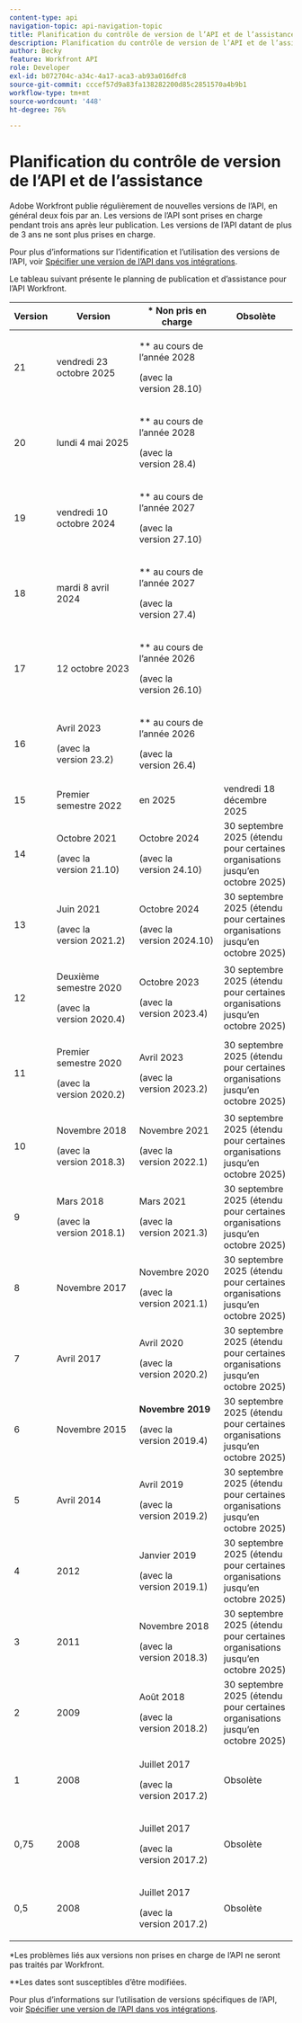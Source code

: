 ```yaml
---
content-type: api
navigation-topic: api-navigation-topic
title: Planification du contrôle de version de l’API et de l’assistance
description: Planification du contrôle de version de l’API et de l’assistance
author: Becky
feature: Workfront API
role: Developer
exl-id: b072704c-a34c-4a17-aca3-ab93a016dfc8
source-git-commit: cccef57d9a83fa138282200d85c2851570a4b9b1
workflow-type: tm+mt
source-wordcount: '448'
ht-degree: 76%

---
```


# Planification du contrôle de version de l’API et de l’assistance



Adobe Workfront publie régulièrement de nouvelles versions de l’API, en général deux fois par an. Les versions de l’API sont prises en charge pendant trois ans après leur publication. Les versions de l’API datant de plus de 3 ans ne sont plus prises en charge.

Pour plus d’informations sur l’identification et l’utilisation des versions de l’API, voir [Spécifier une version de l’API dans vos intégrations](/help/quicksilver/wf-api/api/specify-api-version-integrations.md).

Le tableau suivant présente le planning de publication et d’assistance pour l’API Workfront.

<table style="table-layout:auto"> 
 <col> 
 <col> 
 <col> 
 <thead> 
  <tr> 
   <th><strong>Version</strong> </th> 
   <th><strong>Version</strong> </th> 
   <th><strong>* Non pris en charge</strong> </th> 
   <th><strong>Obsolète</strong> </th> 
  </tr> 
 </thead> 
 <tbody> 
 <tr>
   <td>21</td> 
   <td> <p>vendredi 23 octobre 2025</p> </td> 
   <td> <p>** au cours de l’année 2028</p> <p>(avec la version 28.10)</p> </td> 
   <td></td> 
  </tr> 
 <tr>
   <td>20</td> 
   <td> <p>lundi 4 mai 2025</p> </td> 
   <td> <p>** au cours de l’année 2028</p> <p>(avec la version 28.4)</p> </td> 
   <td></td> 
  </tr> 
 <tr>
   <td>19</td> 
   <td> <p>vendredi 10 octobre 2024</p> </td> 
   <td> <p>** au cours de l’année 2027</p> <p>(avec la version 27.10)</p> </td> 
   <td></td> 
  </tr> 
 <tr>
   <td>18</td> 
   <td> <p>mardi 8 avril 2024</p> </td> 
   <td> <p>** au cours de l’année 2027</p> <p>(avec la version 27.4)</p> </td> 
   <td></td> 
  </tr>  <tr>
   <td>17</td> 
   <td> <p>12 octobre 2023</p> </td> 
   <td> <p>** au cours de l’année 2026</p> <p>(avec la version 26.10)</p> </td> 
   <td></td> 
  </tr> 
 <tr>
   <td>16</td> 
   <td> <p>Avril 2023</p> <p>(avec la version 23.2)</p> </td> 
   <td> <p>** au cours de l’année 2026</p> <p>(avec la version 26.4)</p> </td> 
   <td></td> 
  </tr> 
  <tr> 
   <td>15</td> 
   <td>Premier semestre 2022</td> 
   <td>en 2025</td> 
   <td>vendredi 18 décembre 2025</td> 
  </tr> 
  <tr> 
   <td>14</td> 
   <td> <p>Octobre 2021</p> <p>(avec la version 21.10)</p> </td> 
   <td> <p>Octobre 2024</p> <p>(avec la version 24.10)</p> </td> 
   <td>30 septembre 2025 (étendu pour certaines organisations jusqu’en octobre 2025)</td> 
  </tr> 
  <tr> 
   <td>13</td> 
   <td> <p>Juin 2021</p> <p>(avec la version 2021.2)</p> </td> 
   <td> <p>Octobre 2024</p> <p>(avec la version 2024.10)</p> </td> 
   <td>30 septembre 2025 (étendu pour certaines organisations jusqu’en octobre 2025)</td> 
  </tr> 
  <tr> 
   <td>12</td> 
   <td> <p>Deuxième semestre 2020</p> <p>(avec la version 2020.4)</p> </td> 
   <td> <p>Octobre 2023</p> <p>(avec la version 2023.4)</p> </td> 
   <td>30 septembre 2025 (étendu pour certaines organisations jusqu’en octobre 2025)</td> 
  </tr> 
  <tr> 
   <td>11</td> 
   <td> <p>Premier semestre 2020</p> <p>(avec la version 2020.2)</p> </td> 
   <td> <p>Avril 2023</p> <p>(avec la version 2023.2)</p> </td> 
   <td>30 septembre 2025 (étendu pour certaines organisations jusqu’en octobre 2025)</td> 
  </tr> 
  <tr> 
   <td>10</td> 
   <td> <p>Novembre 2018</p> <p>(avec la version 2018.3)</p> </td> 
   <td> <p>Novembre 2021</p> <p>(avec la version 2022.1)</p> </td> 
   <td>30 septembre 2025 (étendu pour certaines organisations jusqu’en octobre 2025)</td> 
  </tr> 
  <tr> 
   <td>9</td> 
   <td> <p>Mars 2018</p> <p>(avec la version 2018.1)</p> </td> 
   <td> <p>Mars 2021</p> <p>(avec la version 2021.3)</p> </td> 
   <td>30 septembre 2025 (étendu pour certaines organisations jusqu’en octobre 2025)</td> 
  </tr> 
  <tr> 
   <td>8</td> 
   <td>Novembre 2017</td> 
   <td> <p>Novembre 2020</p> <p>(avec la version 2021.1)</p> </td> 
   <td>30 septembre 2025 (étendu pour certaines organisations jusqu’en octobre 2025)</td> 
  </tr> 
  <tr> 
   <td>7</td> 
   <td>Avril 2017</td> 
   <td> <p>Avril 2020</p> <p>(avec la version 2020.2)</p> </td> 
   <td>30 septembre 2025 (étendu pour certaines organisations jusqu’en octobre 2025)</td> 
  </tr> 
  <tr> 
   <td>6</td> 
   <td>Novembre 2015</td> 
   <td><strong>Novembre 2019</strong> <p>(avec la version 2019.4)</p> 
   <td>30 septembre 2025 (étendu pour certaines organisations jusqu’en octobre 2025)</td> 
   </td> 
  </tr> 
  <tr> 
   <td>5</td> 
   <td>Avril 2014</td> 
   <td> <p>Avril 2019</p> <p>(avec la version 2019.2)</p> </td> 
   <td>30 septembre 2025 (étendu pour certaines organisations jusqu’en octobre 2025)</td> 
  </tr> 
  <tr> 
   <td>4</td> 
   <td>2012</td> 
   <td> <p>Janvier 2019</p> <p>(avec la version 2019.1)</p> </td> 
   <td>30 septembre 2025 (étendu pour certaines organisations jusqu’en octobre 2025)</td> 
  </tr> 
  <tr> 
   <td>3</td> 
   <td>2011</td> 
   <td> <p>Novembre 2018</p> <p>(avec la version 2018.3)</p> </td> 
   <td>30 septembre 2025 (étendu pour certaines organisations jusqu’en octobre 2025)</td> 
  </tr> 
  <tr> 
   <td>2</td> 
   <td>2009</td> 
   <td> <p>Août 2018</p> <p>(avec la version 2018.2)</p> </td> 
   <td>30 septembre 2025 (étendu pour certaines organisations jusqu’en octobre 2025)</td> 
  </tr> 
  <tr> 
   <td>1</td> 
   <td>2008</td> 
   <td> <p>Juillet 2017</p> <p>(avec la version 2017.2)</p> </td> 
   <td>Obsolète</td> 
  </tr> 
  <tr> 
   <td>0,75</td> 
   <td>2008</td> 
   <td> <p>Juillet 2017</p> <p>(avec la version 2017.2)</p> </td> 
   <td>Obsolète</td> 
  </tr> 
  <tr> 
   <td>0,5</td> 
   <td>2008</td> 
   <td> <p>Juillet 2017</p> <p>(avec la version 2017.2)</p> </td> 
   <td>Obsolète</td> 
  </tr> 
 </tbody> 
</table>

&#42;Les problèmes liés aux versions non prises en charge de l’API ne seront pas traités par Workfront.

&#42;&#42;Les dates sont susceptibles d’être modifiées.

Pour plus d’informations sur l’utilisation de versions spécifiques de l’API, voir [Spécifier une version de l’API dans vos intégrations](../../wf-api/api/specify-api-version-integrations.md).
